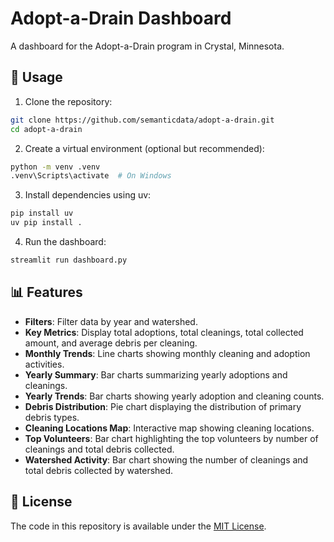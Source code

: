 # Adopt-a-Drain Dashboard

A dashboard for the Adopt-a-Drain program in Crystal, Minnesota.

## 🚀 Usage

1. Clone the repository:

```bash
git clone https://github.com/semanticdata/adopt-a-drain.git
cd adopt-a-drain
```

2. Create a virtual environment (optional but recommended):

```bash
python -m venv .venv
.venv\Scripts\activate  # On Windows
```

3. Install dependencies using uv:

```bash
pip install uv
uv pip install .
```

4. Run the dashboard:

```bash
streamlit run dashboard.py
```

## 📊 Features

- **Filters**: Filter data by year and watershed.
- **Key Metrics**: Display total adoptions, total cleanings, total collected amount, and average debris per cleaning.
- **Monthly Trends**: Line charts showing monthly cleaning and adoption activities.
- **Yearly Summary**: Bar charts summarizing yearly adoptions and cleanings.
- **Yearly Trends**: Bar charts showing yearly adoption and cleaning counts.
- **Debris Distribution**: Pie chart displaying the distribution of primary debris types.
- **Cleaning Locations Map**: Interactive map showing cleaning locations.
- **Top Volunteers**: Bar chart highlighting the top volunteers by number of cleanings and total debris collected.
- **Watershed Activity**: Bar chart showing the number of cleanings and total debris collected by watershed.

## 📜 License

The code in this repository is available under the [MIT License](LICENSE).
